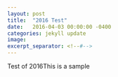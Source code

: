 ```yaml
---
layout: post
title:  "2016 Test"
date:   2016-04-03 00:00:00 -0400
categories: jekyll update
image: 
excerpt_separator: <!--#-->
---
```

Test of 2016<!--#-->This is a sample